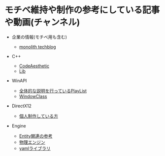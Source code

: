 # モチベ維持や制作の参考にしている記事や動画(チャンネル)
- 企業の情報(モチベ用も含む)
    - [monolith techblog](https://www.monolithsoft.co.jp/techblog/)
- C++
    - [CodeAesthetic](https://www.youtube.com/@CodeAesthetic)
    - [Lib](https://en.cppreference.com/w/cpp/links/libs)
- WinAPI
    - [全体的な説明を行っているPlayList](https://www.youtube.com/watch?v=eZy_vWDsYS4&list=PL6V_zpRWalRkZ5sg6KRLX0POKSD9RL8Es)
    - [WindowClass](https://www.youtube.com/watch?v=Y2rFMGG5TuI)
- DirectX12
    - [個人制作している方](https://www.youtube.com/@solagamedev)
 
- Engine
    - [Entity関連の参考](https://github.com/miguelmartin75/anax)
    - [物理エンジン](https://box2d.org/)
    - [yamlライブラリ](https://github.com/jbeder/yaml-cpp)
  
